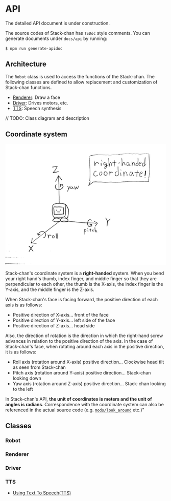 # API

The detailed API document is under construction.

The source codes of Stack-chan has `TSDoc` style comments.
You can generate documents under `docs/api` by running:

```console
$ npm run generate-apidoc
```

## Architecture

The `Robot` class is used to access the functions of the Stack-chan.
The following classes are defined to allow replacement and customization of Stack-chan functions.

- [Renderer](#renderer): Draw a face
- [Driver](#driver): Drives motors, etc.
- [TTS](#tts): Speech synthesis

// TODO: Class diagram and description

## Coordinate system

![coordinate for Stack-chan](./images/coordinate.jpg)

Stack-chan's coordinate system is a __right-handed__ system. When you bend your right hand's thumb, index finger, and middle finger so that they are perpendicular to each other, the thumb is the X-axis, the index finger is the Y-axis, and the middle finger is the Z-axis.

When Stack-chan's face is facing forward, the positive direction of each axis is as follows:

- Positive direction of X-axis... front of the face
- Positive direction of Y-axis... left side of the face
- Positive direction of Z-axis... head side

Also, the direction of rotation is the direction in which the right-hand screw advances in relation to the positive direction of the axis. In the case of Stack-chan's face, when rotating around each axis in the positive direction, it is as follows:

- Roll axis (rotation around X-axis) positive direction... Clockwise head tilt as seen from Stack-chan
- Pitch axis (rotation around Y-axis) positive direction... Stack-chan looking down
- Yaw axis (rotation around Z-axis) positive direction... Stack-chan looking to the left

In Stack-chan's API, __the unit of coordinates is meters and the unit of angles is radians__.
Correspondence with the coordinate system can also be referenced in the actual source code (e.g. [`mods/look_around`](../mods/look_around/) etc.)"

## Classes

### Robot

### Renderer

### Driver

### TTS

- [Using Text To Speech(TTS)](./text-to-speech.md)
